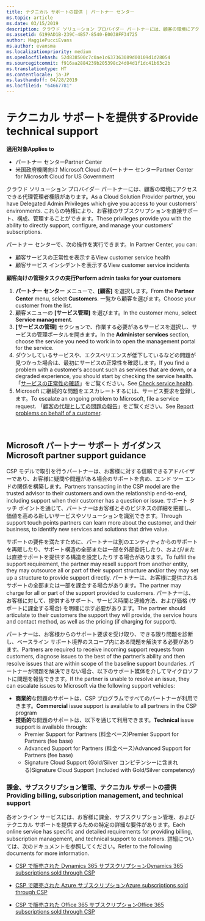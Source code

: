 ```yaml
---
title: テクニカル サポートの提供 | パートナー センター
ms.topic: article
ms.date: 03/15/2019
description: クラウド ソリューション プロバイダー パートナーには、顧客の環境にアクセスできる代理管理者権限があります。
ms.assetid: 6199AD1B-239C-4B57-8540-E0038FF34725
author: MaggiePucciEvans
ms.author: evansma
ms.localizationpriority: medium
ms.openlocfilehash: 52d838500c7c0ae1c637363089d00109d1d28054
ms.sourcegitcommit: f916aa2884239b205398c24d04d1f1dc41b63c2b
ms.translationtype: HT
ms.contentlocale: ja-JP
ms.lasthandoff: 04/28/2019
ms.locfileid: "64667781"
---
```

# <a name="provide-technical-support"></a><span data-ttu-id="8f955-103">テクニカル サポートを提供する</span><span class="sxs-lookup"><span data-stu-id="8f955-103">Provide technical support</span></span>

<span data-ttu-id="8f955-104">**適用対象**</span><span class="sxs-lookup"><span data-stu-id="8f955-104">**Applies to**</span></span>

-  <span data-ttu-id="8f955-105">パートナー センター</span><span class="sxs-lookup"><span data-stu-id="8f955-105">Partner Center</span></span>
-  <span data-ttu-id="8f955-106">米国政府機関向け Microsoft Cloud のパートナー センター</span><span class="sxs-lookup"><span data-stu-id="8f955-106">Partner Center for Microsoft Cloud for US Government</span></span>


<span data-ttu-id="8f955-107">クラウド ソリューション プロバイダー パートナーには、顧客の環境にアクセスできる代理管理者権限があります。</span><span class="sxs-lookup"><span data-stu-id="8f955-107">As a Cloud Solution Provider partner, you have Delegated Admin Privileges which give you access to your customers' environments.</span></span> <span data-ttu-id="8f955-108">これらの特権により、お客様のサブスクリプションを直接サポート、構成、管理することができます。</span><span class="sxs-lookup"><span data-stu-id="8f955-108">These privileges provide you with the ability to directly support, configure, and manage your customers’ subscriptions.</span></span>

<span data-ttu-id="8f955-109">パートナー センターで、次の操作を実行できます。</span><span class="sxs-lookup"><span data-stu-id="8f955-109">In Partner Center, you can:</span></span>

-   <span data-ttu-id="8f955-110">顧客サービスの正常性を表示する</span><span class="sxs-lookup"><span data-stu-id="8f955-110">View customer service health</span></span>
-   <span data-ttu-id="8f955-111">顧客サービス インシデントを表示する</span><span class="sxs-lookup"><span data-stu-id="8f955-111">View customer service incidents</span></span>

<span data-ttu-id="8f955-112">**顧客向けの管理タスクの実行**</span><span class="sxs-lookup"><span data-stu-id="8f955-112">**Perform admin tasks for your customers**</span></span>

1.  <span data-ttu-id="8f955-113">**パートナー センター** メニューで、**[顧客]** を選択します。</span><span class="sxs-lookup"><span data-stu-id="8f955-113">From the **Partner Center** menu, select **Customers**.</span></span> <span data-ttu-id="8f955-114">一覧から顧客を選びます。</span><span class="sxs-lookup"><span data-stu-id="8f955-114">Choose your customer from the list.</span></span>
2.  <span data-ttu-id="8f955-115">顧客メニューの **[サービス管理]** を選びます。</span><span class="sxs-lookup"><span data-stu-id="8f955-115">In the customer menu, select **Service management**.</span></span>
3.  <span data-ttu-id="8f955-116">**[サービスの管理]** セクションで、作業する必要があるサービスを選択し、サービスの管理ポータルを開きます。</span><span class="sxs-lookup"><span data-stu-id="8f955-116">In the **Administer services** section, choose the service you need to work in to open the management portal for the service.</span></span>
4.  <span data-ttu-id="8f955-117">ダウンしているサービスや、エクスペリエンスが低下しているなどの問題が見つかった場合は、最初にサービスの正常性を確認します。</span><span class="sxs-lookup"><span data-stu-id="8f955-117">If you find a problem with a customer’s account such as services that are down, or a degraded experience, you should start by checking the service health.</span></span> <span data-ttu-id="8f955-118">「[サービスの正常性の確認](check-service-health.md)」をご覧ください。</span><span class="sxs-lookup"><span data-stu-id="8f955-118">See [Check service health](check-service-health.md).</span></span>
5.  <span data-ttu-id="8f955-119">Microsoft に継続的な問題をエスカレートするには、サービス要求を登録します。</span><span class="sxs-lookup"><span data-stu-id="8f955-119">To escalate an ongoing problem to Microsoft, file a service request.</span></span> <span data-ttu-id="8f955-120">「[顧客の代理としての問題の報告](report-problems-on-behalf-of-a-customer.md)」をご覧ください。</span><span class="sxs-lookup"><span data-stu-id="8f955-120">See [Report problems on behalf of a customer](report-problems-on-behalf-of-a-customer.md).</span></span>

 
## <a name="microsoft-partner-support-guidance"></a><span data-ttu-id="8f955-121">Microsoft パートナー サポート ガイダンス</span><span class="sxs-lookup"><span data-stu-id="8f955-121">Microsoft partner support guidance</span></span>

<span data-ttu-id="8f955-122">CSP モデルで取引を行うパートナーは、お客様に対する信頼できるアドバイザーであり、お客様に疑問や問題がある場合のサポートを含め、エンド ツー エンドの関係を構築します。</span><span class="sxs-lookup"><span data-stu-id="8f955-122">Partners transacting in the CSP model are the trusted advisor to their customers and own the relationship end-to-end, including support when their customer has a question or issue.</span></span> <span data-ttu-id="8f955-123">サポート タッチ ポイントを通じて、パートナーはお客様とそのビジネスの詳細を把握し、価値を高める新しいサービスやソリューションを識別できます。</span><span class="sxs-lookup"><span data-stu-id="8f955-123">Through support touch points partners can learn more about the customer, and their business, to identify new services and solutions that drive value.</span></span>

<span data-ttu-id="8f955-124">サポートの要件を満たすために、パートナーは別のエンティティからのサポートを再販したり、サポート構造の全部または一部を外部委託したり、および/または直接サポートを提供する構造を設定したりする場合があります。</span><span class="sxs-lookup"><span data-stu-id="8f955-124">To fulfill the support requirement, the partner may resell support from another entity, they may outsource all or part of their support structure and/or they may set up a structure to provide support directly.</span></span>  <span data-ttu-id="8f955-125">パートナーは、お客様に提供されるサポートの全部または一部を課金する場合があります。</span><span class="sxs-lookup"><span data-stu-id="8f955-125">The partner may charge for all or part of the support provided to customers.</span></span> <span data-ttu-id="8f955-126">パートナーは、お客様に対して、提供するサポート、サービス時間と連絡方法、および価格 (サポートに課金する場合) を明確に示す必要があります。</span><span class="sxs-lookup"><span data-stu-id="8f955-126">The partner should articulate to their customers the support they will provide, the service hours and contact method, as well as the pricing (if charging for support).</span></span> 

<span data-ttu-id="8f955-127">パートナーは、お客様からのサポート要求を受け取り、できる限り問題を診断し、ベースライン サポート境界のスコープ内にある問題を解決する必要があります。</span><span class="sxs-lookup"><span data-stu-id="8f955-127">Partners are required to receive incoming support requests from customers, diagnose issues to the best of the partner’s ability and then resolve issues that are within scope of the baseline support boundaries.</span></span> <span data-ttu-id="8f955-128">パートナーが問題を解決できない場合、以下のサポート媒体を介してマイクロソフトに問題を報告できます。</span><span class="sxs-lookup"><span data-stu-id="8f955-128">If the partner is unable to resolve an issue, they can escalate issues to Microsoft via the following support vehicles:</span></span>

- <span data-ttu-id="8f955-129">**商業的**な問題のサポートは、CSP プログラムですべてのパートナーが利用できます。</span><span class="sxs-lookup"><span data-stu-id="8f955-129">**Commercial** issue support is available to all partners in the CSP program</span></span>
-   <span data-ttu-id="8f955-130">**技術的**な問題のサポートは、以下を通じて利用できます。</span><span class="sxs-lookup"><span data-stu-id="8f955-130">**Technical** issue support is available through:</span></span>
    -   <span data-ttu-id="8f955-131">Premier Support for Partners (料金ベース)</span><span class="sxs-lookup"><span data-stu-id="8f955-131">Premier Support for Partners (fee base)</span></span>
    -   <span data-ttu-id="8f955-132">Advanced Support for Partners (料金ベース)</span><span class="sxs-lookup"><span data-stu-id="8f955-132">Advanced Support for Partners (fee base)</span></span>
    -   <span data-ttu-id="8f955-133">Signature Cloud Support (Gold/Silver コンピテンシーに含まれる)</span><span class="sxs-lookup"><span data-stu-id="8f955-133">Signature Cloud Support (included with Gold/Silver competency)</span></span>

### <a name="providing-billing-subscription-management-and-technical-support"></a><span data-ttu-id="8f955-134">課金、サブスクリプション管理、テクニカル サポートの提供</span><span class="sxs-lookup"><span data-stu-id="8f955-134">Providing billing, subscription management, and technical support</span></span> 

<span data-ttu-id="8f955-135">各オンライン サービスには、お客様に課金、サブスクリプション管理、およびテクニカル サポートを提供するための特定の詳細な要件があります。</span><span class="sxs-lookup"><span data-stu-id="8f955-135">Each online service has specific and detailed requirements for providing billing, subscription management, and technical support to customers.</span></span> <span data-ttu-id="8f955-136">詳細については、次のドキュメントを参照してください。</span><span class="sxs-lookup"><span data-stu-id="8f955-136">Refer to the following documents for more information.</span></span>

-   [<span data-ttu-id="8f955-137">CSP で販売された Dynamics 365 サブスクリプション</span><span class="sxs-lookup"><span data-stu-id="8f955-137">Dynamics 365 subscriptions sold through CSP</span></span>](https://www.microsoftpartnercommunity.com/t5/CSP/Microsoft-Partner-Support-Guidance/m-p/5262#M30)

-   [<span data-ttu-id="8f955-138">CSP で販売された Azure サブスクリプション</span><span class="sxs-lookup"><span data-stu-id="8f955-138">Azure subscriptions sold through CSP</span></span>](https://www.microsoftpartnercommunity.com/t5/CSP/Microsoft-Partner-Support-Guidance/m-p/5263#M31)

-   [<span data-ttu-id="8f955-139">CSP で販売された Office 365 サブスクリプション</span><span class="sxs-lookup"><span data-stu-id="8f955-139">Office 365 subscriptions sold through CSP</span></span>](https://www.microsoftpartnercommunity.com/t5/CSP/Microsoft-Partner-Support-Guidance/m-p/5264#M32)
 



